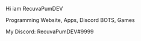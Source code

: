 Hi iam RecuvaPumDEV

Programming Website, Apps, Discord BOTS, Games

My Discord: RecuvaPumDEV#9999

